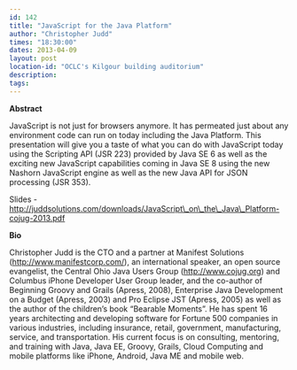 ```yaml
---
id: 142
title: "JavaScript for the Java Platform"
author: "Christopher Judd"
times: "18:30:00"
dates: 2013-04-09
layout: post
location-id: "OCLC's Kilgour building auditorium"  
description: 
tags: 
---
```

 **Abstract**

JavaScript is not just for browsers anymore. It has permeated just about any environment code can run on today including the Java Platform. This presentation will give you a taste of what you can do with JavaScript today using the Scripting API (JSR 223) provided by Java SE 6 as well as the exciting new JavaScript capabilities coming in Java SE 8 using the new Nashorn JavaScript engine as well as the new Java API for JSON processing (JSR 353).  
  
Slides - http://juddsolutions.com/downloads/JavaScript\_on\_the\_Java\_Platform-cojug-2013.pdf  

**Bio**

Christopher Judd is the CTO and a partner at Manifest Solutions (http://www.manifestcorp.com/), an international speaker, an open source evangelist, the Central Ohio Java Users Group (http://www.cojug.org) and Columbus iPhone Developer User Group leader, and the co-author of Beginning Groovy and Grails (Apress, 2008), Enterprise Java Development on a Budget (Apress, 2003) and Pro Eclipse JST (Apress, 2005) as well as the author of the children’s book “Bearable Moments”. He has spent 16 years architecting and developing software for Fortune 500 companies in various industries, including insurance, retail, government, manufacturing, service, and transportation. His current focus is on consulting, mentoring, and training with Java, Java EE, Groovy, Grails, Cloud Computing and mobile platforms like iPhone, Android, Java ME and mobile web.

